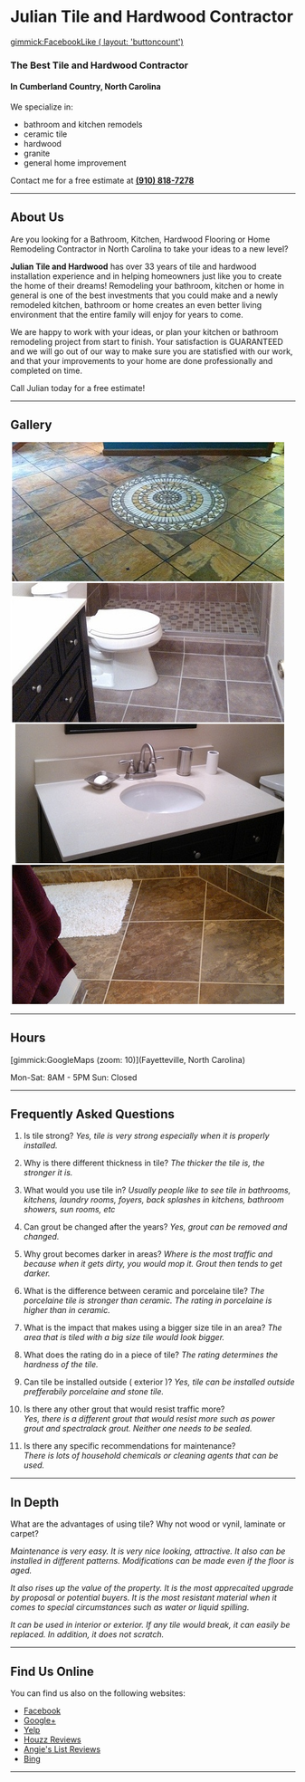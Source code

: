# Julian Tile and Hardwood Contractor

[gimmick:FacebookLike ( layout: 'buttoncount') ](http://www.facebook.com/JulianTileAndHardwood)

### The Best Tile and Hardwood Contractor 
#### In Cumberland Country, North Carolina

We specialize in:

  * bathroom and kitchen remodels
  * ceramic tile
  * hardwood
  * granite
  * general home improvement

Contact me for a free estimate at **<a href="tel:+19108187278">(910) 818-7278</a>**

------

About Us
---

Are you looking for a Bathroom, Kitchen, Hardwood Flooring or Home Remodeling Contractor in North Carolina to take your ideas to a new level?

**Julian Tile and Hardwood** has over 33 years of tile and hardwood installation experience and in helping homeowners just like you to create the home of their dreams! Remodeling your bathroom, kitchen or home in general is one of the best investments that you could make and a newly remodeled kitchen, bathroom or home creates an even better living environment that the entire family will enjoy for years to come.

We are happy to work with your ideas, or plan your kitchen or bathroom remodeling project from start to finish. Your satisfaction is GUARANTEED and we will go out of our way to make sure you are statisfied with our work, and that your improvements to your home are done professionally and completed on time.

Call Julian today for a free estimate!

------

Gallery
---

![](/data/0001.jpg)
![](/data/0002.jpg)
![](/data/0003.jpg)
![](/data/0004.jpg)

----------

Hours
---
[gimmick:GoogleMaps (zoom: 10)](Fayetteville, North Carolina)

Mon-Sat: 8AM - 5PM
Sun: Closed

----------

Frequently Asked Questions
---

1. Is tile strong?
*Yes, tile is very strong especially when it is properly installed.*

2. Why is there different thickness in tile?
*The thicker the tile is, the stronger it is.*

3. What would you use tile in?
*Usually people like to see tile in bathrooms, kitchens, laundry rooms, foyers, back splashes in kitchens, bathroom showers, sun rooms, etc*

4. Can grout be changed after the years?
*Yes, grout can be removed and changed.*
 
5. Why grout becomes darker in areas?
*Where is the most traffic and because when it gets dirty, you would mop it. Grout then tends to get darker.*
 
6. What is the difference between ceramic and porcelaine tile?
*The porcelaine tile is stronger than ceramic. The rating in porcelaine is higher than in ceramic.*
 
7. What is the impact that makes using a bigger size tile in an area?
*The area that is tiled with a big size tile would look bigger.*
 
8. What does the rating do in a piece of tile?
*The rating determines the hardness of the tile.*
  
9. Can tile be installed outside ( exterior )?
*Yes, tile can be installed outside prefferabily porcelaine  and stone tile.*
   
10. Is there any other grout that would resist traffic more?                      
*Yes, there is a different grout that would resist more such as power grout and spectralack grout. Neither one needs to be sealed.*
  
11. Is there any specific recommendations for maintenance?                        
*There is lots of household chemicals or cleaning agents that can be used.*
 
----------

In Depth
---

What are the advantages of using tile? Why not wood or vynil, laminate or carpet?

*Maintenance is very easy. It is very nice looking, attractive. It also can be installed in different patterns. Modifications can be made even if the floor is aged.*

*It also rises up the value of the property. It is the most apprecaited upgrade by proposal or potential buyers. It is the most resistant material when it comes to special circumstances such as water or liquid spilling.*

*It can be used in interior or exterior. If any tile would break, it can easily be replaced. In addition, it does not scratch.*

----------

Find Us Online
---

You can find us also on the following websites:

  * [Facebook][5]
  * [Google+][1]
  * [Yelp][2]
  * [Houzz Reviews][3]
  * [Angie's List Reviews][4]
  * [Bing][6]

[1]: https://www.google.com/#q=julian+tile+and+hardwood
[2]: http://www.yelp.com/biz/julian-tile-and-hardwood-contractor-linden
[3]: http://www.houzz.com/browseReviews/juliantilehardwood
[4]: http://www.angieslist.com/companylist/us/nc/fayetteville/julian-tile-and-hardwood-contractor-reviews-7573235.htm
[5]: https://www.facebook.com/JulianTileAndHardwood
[6]: http://www.bing.com/search?q=Julian+Tile+and+hardwood

-----------
